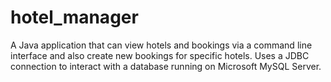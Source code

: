 # hotel_manager
A Java application that can view hotels and bookings via a command line interface and also create new bookings for specific hotels. Uses a JDBC connection to interact with a database running on Microsoft MySQL Server.

